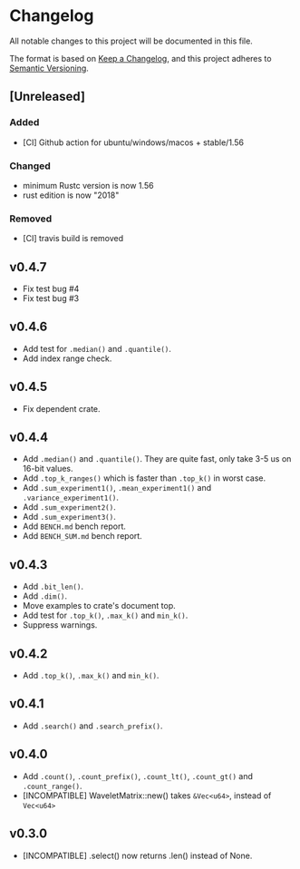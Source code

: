 # Changelog
All notable changes to this project will be documented in this file.

The format is based on [Keep a Changelog](https://keepachangelog.com/en/1.0.0/),
and this project adheres to [Semantic Versioning](https://semver.org/spec/v2.0.0.html).

## [Unreleased]

### Added
- [CI] Github action for ubuntu/windows/macos + stable/1.56

### Changed
- minimum Rustc version is now 1.56
- rust edition is now "2018"

### Removed
- [CI] travis build is removed

## v0.4.7

- Fix test bug #4
- Fix test bug #3

## v0.4.6

- Add test for `.median()` and `.quantile()`. 
- Add index range check.

## v0.4.5

- Fix dependent crate.

## v0.4.4

- Add `.median()` and `.quantile()`. They are quite fast, only take 3-5 us on 16-bit values.
- Add `.top_k_ranges()` which is faster than `.top_k()` in worst case.
- Add `.sum_experiment1()`, `.mean_experiment1()` and `.variance_experiment1()`.
- Add `.sum_experiment2()`.
- Add `.sum_experiment3()`.
- Add `BENCH.md` bench report.
- Add `BENCH_SUM.md` bench report.

## v0.4.3

- Add `.bit_len()`.
- Add `.dim()`.
- Move examples to crate's document top.
- Add test for `.top_k()`, `.max_k()` and `min_k()`.
- Suppress warnings.

## v0.4.2

- Add `.top_k()`, `.max_k()` and `min_k()`.

## v0.4.1

- Add `.search()` and `.search_prefix()`.

## v0.4.0

- Add `.count()`, `.count_prefix()`, `.count_lt()`, `.count_gt()` and `.count_range()`.
- [INCOMPATIBLE] WaveletMatrix::new() takes `&Vec<u64>`, instead of `Vec<u64>`

## v0.3.0

- [INCOMPATIBLE] .select() now returns .len() instead of None.
